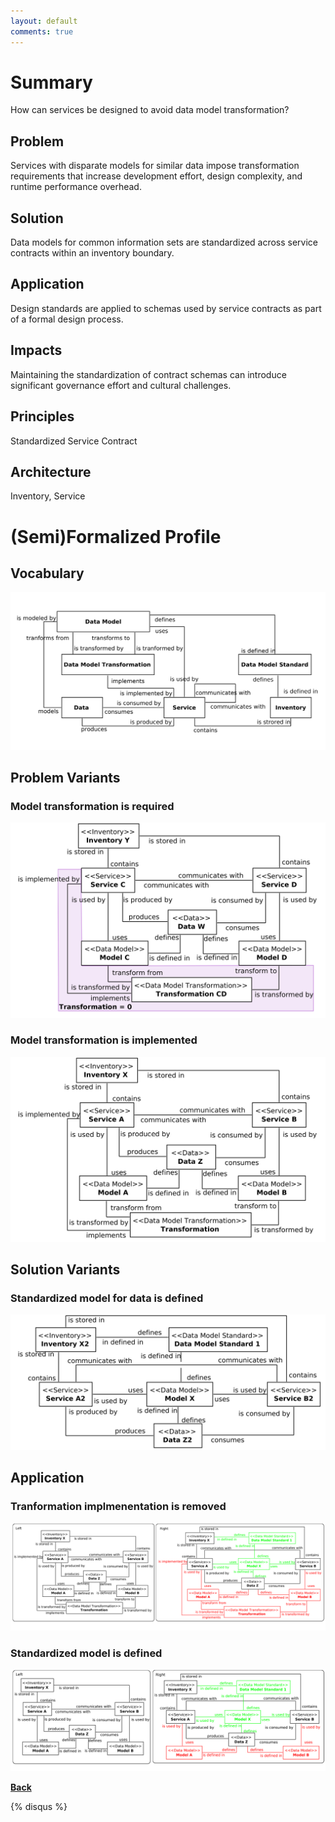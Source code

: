 ```yaml
---
layout: default
comments: true
---
```


# [](#summery) Summary

How can services be designed to avoid data model transformation?

## [](#problem) Problem
Services with disparate models for similar data impose transformation requirements that increase development effort, design complexity, and runtime performance overhead.

## [](#solution) Solution
Data models for common information sets are standardized across service contracts within an inventory boundary.

## [](#application) Application
Design standards are applied to schemas used by service contracts as part of a formal design process.

## [](#impacts) Impacts
Maintaining the standardization of contract schemas can introduce significant governance effort and cultural challenges.

## [](#priciples) Principles
Standardized Service Contract

## [](#Architecture) Architecture
Inventory, Service

# [](#profile) (Semi)Formalized Profile
## [](#vocabulary) Vocabulary
![vocabulary](./images/CanonicalSchema-vocabulary.png)

## [](#problem) Problem Variants
### [](#problem1) Model transformation is required
![problem1](./images/CanonicalSchemaTransformationIsRequired.png)

### [](#problem2) Model transformation is implemented
![problem2](./images/CanonicalSchemaTransformationExists.png)

## [](#solution) Solution Variants
### [](#solution1) Standardized model for data is defined
![solution](./images/CanonicalSchemaSolution.png)

## [](#application) Application
### [](#application1) Tranformation implmenentation is removed
![application1](./images/CanonicalSchemaTransformationExistsPR.png)

### [](#application2) Standardized model is defined
![application1](./images/CanonicalSchemaTransformationIsRequiredPR.png)



**[Back](./)**

{% disqus %}